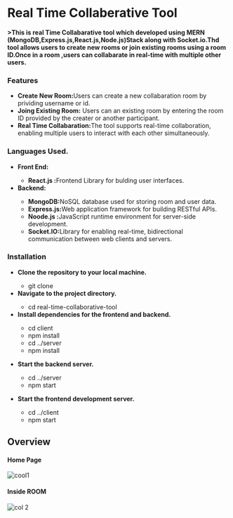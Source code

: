 <h1>Real Time Collaberative Tool </h1>
<p><b>>This is real Time Collabarative  tool which developed using MERN (MongoDB,Express.js,React.js,Node.js)Stack along with Socket.io.Thd tool allows users to create new rooms or join existing rooms using a room ID.Once in a room ,users can collabarate in real-time with multiple other users.</b></p>

<h3>Features</h3>
<ul>
  <li><b>Create New Room:</b>Users can create a new collabaration room by prividing username or id.</li>
    <li><b>Joing Existing Room:</b> Users can an existing room by entering the room ID provided by the creater or another participant.</li>
      <li><b>Real Time Collabaration:</b>The tool supports real-time collaboration, enabling multiple users to interact with each other simultaneously. </li>
</ul>

<h3>Languages Used.</h3>
<ul>
  <li><b>Front End:</b></li>
  <ul>
    <li><b>React.js :</b>Frontend Library for bulding user interfaces.</li>
  </ul>
  <li><b>Backend:</b></li>
  <ul><li>
    <b>MongoDB:</b>NoSQL database used for storing room and user data.
  </li>
    <li><b>Express.js:</b>Web application framework for building RESTful APIs.</li>
    <li><b>Noode.js :</b>JavaScript runtime environment for server-side development.</li>
    <li><b>Socket.IO:</b>Library for enabling real-time, bidirectional communication between web clients and servers.</li>
  </ul>
</ul>

<h3>Installation</h3>
<ul>
  <li><b>Clone the repository to your local machine.</b></li>
      <ul>
        <li>git clone <repository_url></li>
      </ul>
   <li><b>Navigate to the project directory.</b></li>  
       <ul>
          <li>cd real-time-collaborative-tool</li>
       </ul>
    <li><b>Install dependencies for the frontend and backend.</b></li>  
          <ul>
            <li>cd client</li>
            <li>npm install</li>
            <li>cd ../server</li>
            <li>npm install</li> 
          </ul>
    </ul>
          <ul>
    <li><b>Start the backend server.</b></li>   
          <ul>
          <li>cd ../server</li>
           <li>npm start</li>
          </ul>
          </ul>
<ul>
    <li><b>Start the frontend development server.</b></li>   
          <ul>
          <li>cd ../client</li>
           <li>npm start</li>
          </ul>
    </ul>


<h2>Overview</h2>
<h4>Home Page</h4>

![cool1](https://github.com/rishininawodi/CodeAlpha_Real-time_Collaborative_Editing_Tool/assets/123630889/023e168b-f36b-4317-9efa-ba78501540c3)

<h4>Inside ROOM</h4>

![col 2](https://github.com/rishininawodi/CodeAlpha_Real-time_Collaborative_Editing_Tool/assets/123630889/e8b325df-6a1f-414f-b6af-fcda69d7c6c8)


